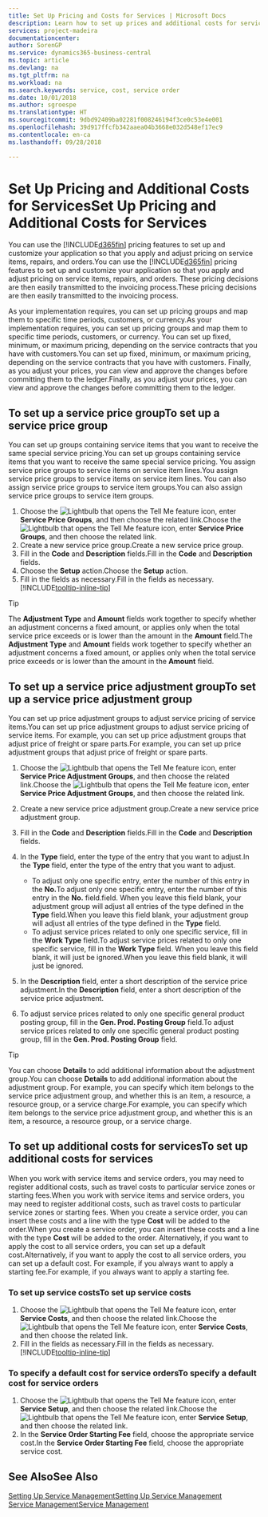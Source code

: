 ```yaml
---
title: Set Up Pricing and Costs for Services | Microsoft Docs
description: Learn how to set up prices and additional costs for services.
services: project-madeira
documentationcenter: 
author: SorenGP
ms.service: dynamics365-business-central
ms.topic: article
ms.devlang: na
ms.tgt_pltfrm: na
ms.workload: na
ms.search.keywords: service, cost, service order
ms.date: 10/01/2018
ms.author: sgroespe
ms.translationtype: HT
ms.sourcegitcommit: 9dbd92409ba02281f008246194f3ce0c53e4e001
ms.openlocfilehash: 39d917ffcfb342aaea04b3668e032d548ef17ec9
ms.contentlocale: en-ca
ms.lasthandoff: 09/28/2018

---
```


# <a name="set-up-pricing-and-additional-costs-for-services"></a><span data-ttu-id="56f74-103">Set Up Pricing and Additional Costs for Services</span><span class="sxs-lookup"><span data-stu-id="56f74-103">Set Up Pricing and Additional Costs for Services</span></span>
<span data-ttu-id="56f74-104">You can use the [!INCLUDE[d365fin](includes/d365fin_md.md)] pricing features to set up and customize your application so that you apply and adjust pricing on service items, repairs, and orders.</span><span class="sxs-lookup"><span data-stu-id="56f74-104">You can use the [!INCLUDE[d365fin](includes/d365fin_md.md)] pricing features to set up and customize your application so that you apply and adjust pricing on service items, repairs, and orders.</span></span> <span data-ttu-id="56f74-105">These pricing decisions are then easily transmitted to the invoicing process.</span><span class="sxs-lookup"><span data-stu-id="56f74-105">These pricing decisions are then easily transmitted to the invoicing process.</span></span>  
  
<span data-ttu-id="56f74-106">As your implementation requires, you can set up pricing groups and map them to specific time periods, customers, or currency.</span><span class="sxs-lookup"><span data-stu-id="56f74-106">As your implementation requires, you can set up pricing groups and map them to specific time periods, customers, or currency.</span></span> <span data-ttu-id="56f74-107">You can set up fixed, minimum, or maximum pricing, depending on the service contracts that you have with customers.</span><span class="sxs-lookup"><span data-stu-id="56f74-107">You can set up fixed, minimum, or maximum pricing, depending on the service contracts that you have with customers.</span></span> <span data-ttu-id="56f74-108">Finally, as you adjust your prices, you can view and approve the changes before committing them to the ledger.</span><span class="sxs-lookup"><span data-stu-id="56f74-108">Finally, as you adjust your prices, you can view and approve the changes before committing them to the ledger.</span></span>  

## <a name="to-set-up-a-service-price-group"></a><span data-ttu-id="56f74-109">To set up a service price group</span><span class="sxs-lookup"><span data-stu-id="56f74-109">To set up a service price group</span></span>
<span data-ttu-id="56f74-110">You can set up groups containing service items that you want to receive the same special service pricing.</span><span class="sxs-lookup"><span data-stu-id="56f74-110">You can set up groups containing service items that you want to receive the same special service pricing.</span></span> <span data-ttu-id="56f74-111">You assign service price groups to service items on service item lines.</span><span class="sxs-lookup"><span data-stu-id="56f74-111">You assign service price groups to service items on service item lines.</span></span> <span data-ttu-id="56f74-112">You can also assign service price groups to service item groups.</span><span class="sxs-lookup"><span data-stu-id="56f74-112">You can also assign service price groups to service item groups.</span></span>  

1. <span data-ttu-id="56f74-113">Choose the ![Lightbulb that opens the Tell Me feature](media/ui-search/search_small.png "Tell me what you want to do") icon, enter **Service Price Groups**, and then choose the related link.</span><span class="sxs-lookup"><span data-stu-id="56f74-113">Choose the ![Lightbulb that opens the Tell Me feature](media/ui-search/search_small.png "Tell me what you want to do") icon, enter **Service Price Groups**, and then choose the related link.</span></span>  
2. <span data-ttu-id="56f74-114">Create a new service price group.</span><span class="sxs-lookup"><span data-stu-id="56f74-114">Create a new service price group.</span></span>  
3. <span data-ttu-id="56f74-115">Fill in the **Code** and **Description** fields.</span><span class="sxs-lookup"><span data-stu-id="56f74-115">Fill in the **Code** and **Description** fields.</span></span>  
4. <span data-ttu-id="56f74-116">Choose the **Setup** action.</span><span class="sxs-lookup"><span data-stu-id="56f74-116">Choose the **Setup** action.</span></span>  
2. <span data-ttu-id="56f74-117">Fill in the fields as necessary.</span><span class="sxs-lookup"><span data-stu-id="56f74-117">Fill in the fields as necessary.</span></span> [!INCLUDE[tooltip-inline-tip](includes/tooltip-inline-tip_md.md)]  

 > [!Tip]
 > <span data-ttu-id="56f74-118">The **Adjustment Type** and **Amount** fields work together to specify whether an adjustment concerns a fixed amount, or applies only when the total service price exceeds or is lower than the amount in the **Amount** field.</span><span class="sxs-lookup"><span data-stu-id="56f74-118">The **Adjustment Type** and **Amount** fields work together to specify whether an adjustment concerns a fixed amount, or applies only when the total service price exceeds or is lower than the amount in the **Amount** field.</span></span>  

## <a name="to-set-up-a-service-price-adjustment-group"></a><span data-ttu-id="56f74-119">To set up a service price adjustment group</span><span class="sxs-lookup"><span data-stu-id="56f74-119">To set up a service price adjustment group</span></span>  
<span data-ttu-id="56f74-120">You can set up price adjustment groups to adjust service pricing of service items.</span><span class="sxs-lookup"><span data-stu-id="56f74-120">You can set up price adjustment groups to adjust service pricing of service items.</span></span> <span data-ttu-id="56f74-121">For example, you can set up price adjustment groups that adjust price of freight or spare parts.</span><span class="sxs-lookup"><span data-stu-id="56f74-121">For example, you can set up price adjustment groups that adjust price of freight or spare parts.</span></span>  
  
1. <span data-ttu-id="56f74-122">Choose the ![Lightbulb that opens the Tell Me feature](media/ui-search/search_small.png "Tell me what you want to do") icon, enter **Service Price Adjustment Groups**, and then choose the related link.</span><span class="sxs-lookup"><span data-stu-id="56f74-122">Choose the ![Lightbulb that opens the Tell Me feature](media/ui-search/search_small.png "Tell me what you want to do") icon, enter **Service Price Adjustment Groups**, and then choose the related link.</span></span>  
2. <span data-ttu-id="56f74-123">Create a new service price adjustment group.</span><span class="sxs-lookup"><span data-stu-id="56f74-123">Create a new service price adjustment group.</span></span>  
3. <span data-ttu-id="56f74-124">Fill in the **Code** and **Description** fields.</span><span class="sxs-lookup"><span data-stu-id="56f74-124">Fill in the **Code** and **Description** fields.</span></span>  
4. <span data-ttu-id="56f74-125">In the **Type** field, enter the type of the entry that you want to adjust.</span><span class="sxs-lookup"><span data-stu-id="56f74-125">In the **Type** field, enter the type of the entry that you want to adjust.</span></span>  
  
    * <span data-ttu-id="56f74-126">To adjust only one specific entry, enter the number of this entry in the **No.**</span><span class="sxs-lookup"><span data-stu-id="56f74-126">To adjust only one specific entry, enter the number of this entry in the **No.**</span></span> <span data-ttu-id="56f74-127">field.</span><span class="sxs-lookup"><span data-stu-id="56f74-127">field.</span></span> <span data-ttu-id="56f74-128">When you leave this field blank, your adjustment group will adjust all entries of the type defined in the **Type** field.</span><span class="sxs-lookup"><span data-stu-id="56f74-128">When you leave this field blank, your adjustment group will adjust all entries of the type defined in the **Type** field.</span></span>  
    * <span data-ttu-id="56f74-129">To adjust service prices related to only one specific service, fill in the **Work Type** field.</span><span class="sxs-lookup"><span data-stu-id="56f74-129">To adjust service prices related to only one specific service, fill in the **Work Type** field.</span></span> <span data-ttu-id="56f74-130">When you leave this field blank, it will just be ignored.</span><span class="sxs-lookup"><span data-stu-id="56f74-130">When you leave this field blank, it will just be ignored.</span></span>  
  
5. <span data-ttu-id="56f74-131">In the **Description** field, enter a short description of the service price adjustment.</span><span class="sxs-lookup"><span data-stu-id="56f74-131">In the **Description** field, enter a short description of the service price adjustment.</span></span>  
6. <span data-ttu-id="56f74-132">To adjust service prices related to only one specific general product posting group, fill in the **Gen. Prod. Posting Group** field.</span><span class="sxs-lookup"><span data-stu-id="56f74-132">To adjust service prices related to only one specific general product posting group, fill in the **Gen. Prod. Posting Group** field.</span></span>

> [!Tip]
> <span data-ttu-id="56f74-133">You can choose **Details** to add additional information about the adjustment group.</span><span class="sxs-lookup"><span data-stu-id="56f74-133">You can choose **Details** to add additional information about the adjustment group.</span></span> <span data-ttu-id="56f74-134">For example, you can specify which item belongs to the service price adjustment group, and whether this is an item, a resource, a resource group, or a service charge.</span><span class="sxs-lookup"><span data-stu-id="56f74-134">For example, you can specify which item belongs to the service price adjustment group, and whether this is an item, a resource, a resource group, or a service charge.</span></span>  

## <a name="to-set-up-additional-costs-for-services"></a><span data-ttu-id="56f74-135">To set up additional costs for services</span><span class="sxs-lookup"><span data-stu-id="56f74-135">To set up additional costs for services</span></span>
<span data-ttu-id="56f74-136">When you work with service items and service orders, you may need to register additional costs, such as travel costs to particular service zones or starting fees.</span><span class="sxs-lookup"><span data-stu-id="56f74-136">When you work with service items and service orders, you may need to register additional costs, such as travel costs to particular service zones or starting fees.</span></span> <span data-ttu-id="56f74-137">When you create a service order, you can insert these costs and a line with the type **Cost** will be added to the order.</span><span class="sxs-lookup"><span data-stu-id="56f74-137">When you create a service order, you can insert these costs and a line with the type **Cost** will be added to the order.</span></span> <span data-ttu-id="56f74-138">Alternatively, if you want to apply the cost to all service orders, you can set up a default cost.</span><span class="sxs-lookup"><span data-stu-id="56f74-138">Alternatively, if you want to apply the cost to all service orders, you can set up a default cost.</span></span> <span data-ttu-id="56f74-139">For example, if you always want to apply a starting fee.</span><span class="sxs-lookup"><span data-stu-id="56f74-139">For example, if you always want to apply a starting fee.</span></span>
  
### <a name="to-set-up-service-costs"></a><span data-ttu-id="56f74-140">To set up service costs</span><span class="sxs-lookup"><span data-stu-id="56f74-140">To set up service costs</span></span>
1. <span data-ttu-id="56f74-141">Choose the ![Lightbulb that opens the Tell Me feature](media/ui-search/search_small.png "Tell me what you want to do") icon, enter **Service Costs**, and then choose the related link.</span><span class="sxs-lookup"><span data-stu-id="56f74-141">Choose the ![Lightbulb that opens the Tell Me feature](media/ui-search/search_small.png "Tell me what you want to do") icon, enter **Service Costs**, and then choose the related link.</span></span> 
2. <span data-ttu-id="56f74-142">Fill in the fields as necessary.</span><span class="sxs-lookup"><span data-stu-id="56f74-142">Fill in the fields as necessary.</span></span> [!INCLUDE[tooltip-inline-tip](includes/tooltip-inline-tip_md.md)]  

### <a name="to-specify-a-default-cost-for-service-orders"></a><span data-ttu-id="56f74-143">To specify a default cost for service orders</span><span class="sxs-lookup"><span data-stu-id="56f74-143">To specify a default cost for service orders</span></span>
1. <span data-ttu-id="56f74-144">Choose the ![Lightbulb that opens the Tell Me feature](media/ui-search/search_small.png "Tell me what you want to do") icon, enter **Service Setup**, and then choose the related link.</span><span class="sxs-lookup"><span data-stu-id="56f74-144">Choose the ![Lightbulb that opens the Tell Me feature](media/ui-search/search_small.png "Tell me what you want to do") icon, enter **Service Setup**, and then choose the related link.</span></span> 
2. <span data-ttu-id="56f74-145">In the **Service Order Starting Fee** field, choose the appropriate service cost.</span><span class="sxs-lookup"><span data-stu-id="56f74-145">In the **Service Order Starting Fee** field, choose the appropriate service cost.</span></span>

## <a name="see-also"></a><span data-ttu-id="56f74-146">See Also</span><span class="sxs-lookup"><span data-stu-id="56f74-146">See Also</span></span>
[<span data-ttu-id="56f74-147">Setting Up Service Management</span><span class="sxs-lookup"><span data-stu-id="56f74-147">Setting Up Service Management</span></span>](service-setup-service.md)  
[<span data-ttu-id="56f74-148">Service Management</span><span class="sxs-lookup"><span data-stu-id="56f74-148">Service Management</span></span>](service-service.md)  

